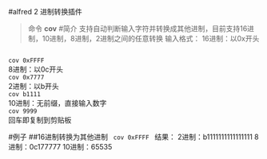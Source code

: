 #alfred 2 进制转换插件
> 命令 **cov**
#简介
> 支持自动判断输入字符并转换成其他进制，目前支持16进制，10进制，8进制，2进制之间的任意转换
输入格式：
16进制：以0x开头
<code>
cov 0xFFFF
</code>
8进制：以0c开头
<code>
cov 0x7777
</code>
2进制：以b开头
<code>
cov b1111
</code>
10进制：无前缀，直接输入数字
<code>
cov 9999
</code>
回车即复制到剪贴板

#例子
##16进制转换为其他进制
<code>
cov 0xFFFF
</code>
结果：
2进制：b1111111111111111
8进制：0c177777
10进制：65535